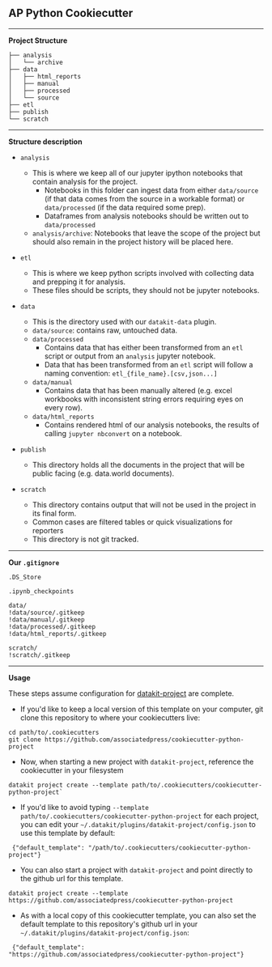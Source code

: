 ## AP Python Cookiecutter
---
**Project Structure**
```
├── analysis
│   └── archive
├── data
│   ├── html_reports
│   ├── manual
│   ├── processed
│   └── source
├── etl
├── publish
└── scratch
```
---

**Structure description**
- `analysis`
  - This is where we keep all of our jupyter ipython notebooks that contain analysis for the project.
    - Notebooks in this folder can ingest data from either `data/source` (if that data comes from the source in a workable format) or `data/processed` (if the data required some prep).
    - Dataframes from analysis notebooks should be written out to `data/processed`
  - `analysis/archive`: Notebooks that leave the scope of the project but should also remain in the project history will be placed here.

- `etl`
  - This is where we keep python scripts involved with collecting data and prepping it for analysis.
  - These files should be scripts, they should not be jupyter notebooks.

- `data`
  - This is the directory used with our `datakit-data` plugin.
  - `data/source`: contains raw, untouched data.
  - `data/processed`
    - Contains data that has either been transformed from an `etl` script or output from an `analysis` jupyter notebook.
    - Data that has been transformed from an `etl` script will follow a naming convention: `etl_{file_name}.[csv,json...]`
  - `data/manual`
    - Contains data that has been manually altered (e.g. excel workbooks with inconsistent string errors requiring eyes on every row).
  - `data/html_reports`
    - Contains rendered html of our analysis notebooks, the results of calling `jupyter nbconvert` on a notebook.

- `publish`
  - This directory holds all the documents in the project that will be public facing (e.g. data.world documents).

- `scratch`
  - This directory contains output that will not be used in the project in its final form.
  - Common cases are filtered tables or quick visualizations for reporters
  - This directory is not git tracked.
---

**Our `.gitignore`**

```
.DS_Store

.ipynb_checkpoints

data/
!data/source/.gitkeep
!data/manual/.gitkeep
!data/processed/.gitkeep
!data/html_reports/.gitkeep

scratch/
!scratch/.gitkeep
```
---
**Usage**

These steps assume configuration for [datakit-project](https://github.com/associatedpress/datakit-project) are complete.

- If you'd like to keep a local version of this template on your computer, git clone this repository to where your cookiecutters live: 
```
cd path/to/.cookiecutters
git clone https://github.com/associatedpress/cookiecutter-python-project
```
- Now, when starting a new project with `datakit-project`, reference the cookiecutter in your filesystem
```
datakit project create --template path/to/.cookiecutters/cookiecutter-python-project`
```

- If you'd like to avoid typing `--template path/to/.cookiecutters/cookiecutter-python-project` for each project, you can edit your `~/.datakit/plugins/datakit-project/config.json` to use this template by default:
```
 {"default_template": "/path/to/.cookiecutters/cookiecutter-python-project"}
```

- You can also start a project with `datakit-project` and point directly to the github url for this template.
```
datakit project create --template https://github.com/associatedpress/cookiecutter-python-project
```

- As with a local copy of this cookiecutter template, you can also set the default template to this repository's github url in your `~/.datakit/plugins/datakit-project/config.json`:
```
 {"default_template": "https://github.com/associatedpress/cookiecutter-python-project"}
```